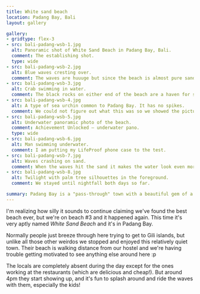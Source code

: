 ```yaml
---
title: White sand beach
location: Padang Bay, Bali
layout: gallery

gallery:
- gridtype: flex-3
- src: bali-padang-wsb-1.jpg
  alt: Panoramic shot of White Sand Beach in Padang Bay, Bali.
  comment: The establishing shot.
  type: wide
- src: bali-padang-wsb-2.jpg
  alt: Blue waves cresting over.
  comment: The waves are huuuge but since the beach is almost pure sand, they don't harm you.
- src: bali-padang-wsb-3.jpg
  alt: Crab swimming in water.
  comment: The black rocks on either end of the beach are a haven for sea life. Every once in a while some poor thing loses its way and ends up starting the process of getting converted into sand within the huge waves.
- src: bali-padang-wsb-4.jpg
  alt: A type of sea urchin common to Padang Bay. It has no spikes.
  comment: We could not figure out what this was so we showed the picture to our host at the guesthouse. He said he calls it Bulu Babi, and a quick Google search confirmed that it is a type of sea urchin.
- src: bali-padang-wsb-5.jpg
  alt: Underwater panoramic photo of the beach.
  comment: Achievement Unlocked — underwater pano.
  type: wide
- src: bali-padang-wsb-6.jpg
  alt: Man swimming underwater.
  comment: I am putting my LifeProof phone case to the test.
- src: bali-padang-wsb-7.jpg
  alt: Waves crashing on sand.
  comment: When the waves hit the sand it makes the water look even more blue somehow.
- src: bali-padang-wsb-8.jpg
  alt: Twilight with palm tree silhouettes in the foreground.
  comment: We stayed until nightfall both days so far.

summary: Padang Bay is a "pass-through" town with a beautiful gem of a beach. It's not a secret beach or anything, but both days we went there were max 15 people during the day.
---
```


I'm realizing how silly it sounds to continue claiming we've found the best beach ever, but we're on beach #3 and it happened again. This time it's very aptly named _White Sand Beach_ and it's in Padang Bay.

Normally people just breeze through here trying to get to Gili islands, but unlike all those other weirdos we stopped and enjoyed this relatively quiet town. Their beach is walking distance from our hostel and we're having trouble getting motivated to see anything else around here :p

The locals are completely absent during the day except for the ones working at the restaurants (which are delicious and cheap!). But around 4pm they start showing up, and it's fun to splash around and ride the waves with them, especially the kids!
